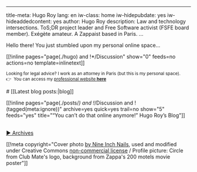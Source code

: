 
---
title-meta: Hugo Roy
lang: en
iw-class: home
iw-hidepubdate: yes
iw-hideaddedcontent: yes
author: Hugo Roy
description: Law and technology intersections. ToS;DR project leader and Free Software activist (FSFE board member). Exégète amateur. A Zappaist based in Paris.
...


Hello there! You just stumbled upon my personal online space...


[[!inline pages="page(./hugo) and !*/Discussion" show="0" feeds=no actions=no template=inlinetext]]

<small>Looking for legal advice? I work as an attorney in Paris (but this is my personal space).  
👉  You can access my 
<a href="https://attorney.hroy.eu" class="external-link">professional website **here**</a></small>

<section class="recent-blog-posts">
# [[Latest blog posts:|blog]]

[[!inline pages="page(./posts/*) and !*/Discussion and !(tagged(meta:ignore))" archive=yes quick=yes trail=no show="5" feeds="yes" title="“You can’t do that online anymore!” Hugo Roy’s Blog"]]

<br>[▶ Archives](/archives/)
</section>

[[!meta copyright="Cover photo [by Nine Inch Nails](http://www.flickr.com/photos/nineinchnails/7376287586/),
used and modified under Creative Commons [non-commercial license](http://creativecommons.org/licenses/by-nc-sa/2.0/deed.fr) / Profile picture: Circle from Club Mate's logo, background from Zappa's 200 motels movie poster"]]

